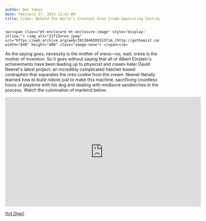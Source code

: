```yaml
---
author: Ben Yakas
date: February 27, 2013 11:42 AM
title: Video: Behold The World's Greatest Oreo Cream-Separating Contraption
---
```



	
	
	
	<p><span class="mt-enclosure mt-enclosure-image" style="display: inline;"> <img alt="22713oreo.jpeg" src="https://web.archive.org/web/20130403055137im_/http://gothamist.com/attachments/byakas/22713oreo.jpeg" width="640" height="400" class="image-none"> </span></p>

<p>As the saying goes, necessity is the mother of oreos&#x2014;no, wait, oreos is the mother of invention. So it goes without saying that all of Albert Einstein&apos;s achievements have been leading up to physicist and cream-hater David Neevel&apos;s latest project: an incredibly complicated hatchet-based contraption that separates the oreo cookie from the cream. Neevel literally learned <em>how to build robots</em> just to make this machine, sacrificing countless hours of playtime with his dog and dealing with mediocre sandwiches in the process. Watch the culmination of mankind below.</p>

<p><iframe width="640" height="360" src="https://web.archive.org/web/20130403055137if_/http://www.youtube.com/embed/pii4G8FkCA4" frameborder="0" allowfullscreen></iframe></p>

<p>[<a href="https://web.archive.org/web/20130403055137/http://digg.tumblr.com/post/44140741698/stop-what-youre-doing-this-machine-separates">h/t Digg</a>]</p>
	
	
	
	
	
